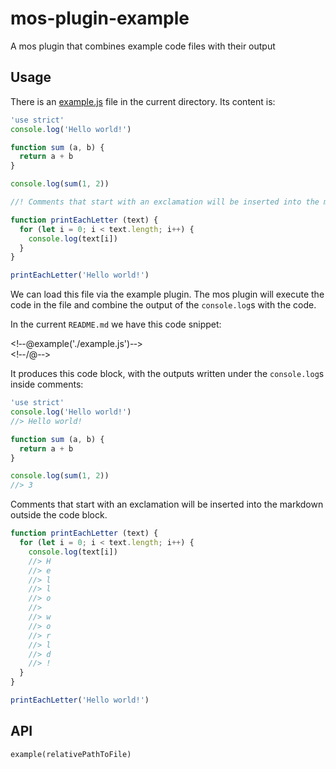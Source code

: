 # mos-plugin-example

A mos plugin that combines example code files with their output


## Usage

There is an [example.js](./example.js) file in the current directory. Its content is:

``` js
'use strict'
console.log('Hello world!')

function sum (a, b) {
  return a + b
}

console.log(sum(1, 2))

//! Comments that start with an exclamation will be inserted into the markdown outside the code block.

function printEachLetter (text) {
  for (let i = 0; i < text.length; i++) {
    console.log(text[i])
  }
}

printEachLetter('Hello world!')
```

We can load this file via the example plugin. The mos plugin will execute the code in the file and combine the output of the `console.log`s with the code.

In the current `README.md` we have this code snippet:

<!&dash;-@example('./example.js')-&dash;>
<br>
<!&dash;-/@-&dash;>

It produces this code block, with the outputs written under the `console.log`s inside comments:

<!--@example('./example.js')-->
``` js
'use strict'
console.log('Hello world!')
//> Hello world!

function sum (a, b) {
  return a + b
}

console.log(sum(1, 2))
//> 3
```

Comments that start with an exclamation will be inserted into the markdown outside the code block.

``` js
function printEachLetter (text) {
  for (let i = 0; i < text.length; i++) {
    console.log(text[i])
    //> H
    //> e
    //> l
    //> l
    //> o
    //>  
    //> w
    //> o
    //> r
    //> l
    //> d
    //> !
  }
}

printEachLetter('Hello world!')
```
<!--/@-->


## API

`example(relativePathToFile)`
